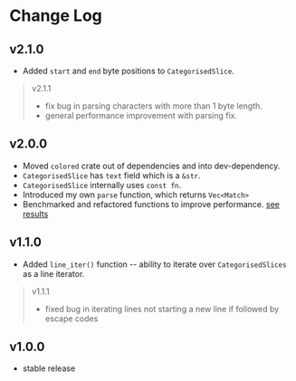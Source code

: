 # Change Log

## v2.1.0

- Added `start` and `end` byte positions to `CategorisedSlice`.

> v2.1.1
>
> - fix bug in parsing characters with more than 1 byte length.
> - general performance improvement with parsing fix.

## v2.0.0

- Moved `colored` crate out of dependencies and into dev-dependency.
- `CategorisedSlice` has `text` field which is a `&str`.
- `CategorisedSlice` internally uses `const fn`.
- Introduced my own `parse` function, which returns `Vec<Match>`
- Benchmarked and refactored functions to improve performance. [see results](https://github.com/kurtlawrence/cansi/blob/master/notes/Benchmarking.md)

## v1.1.0

- Added `line_iter()` function -- ability to iterate over `CategorisedSlices` as a line iterator.

> v1.1.1
>
> - fixed bug in iterating lines not starting a new line if followed by escape codes

## v1.0.0

- stable release
